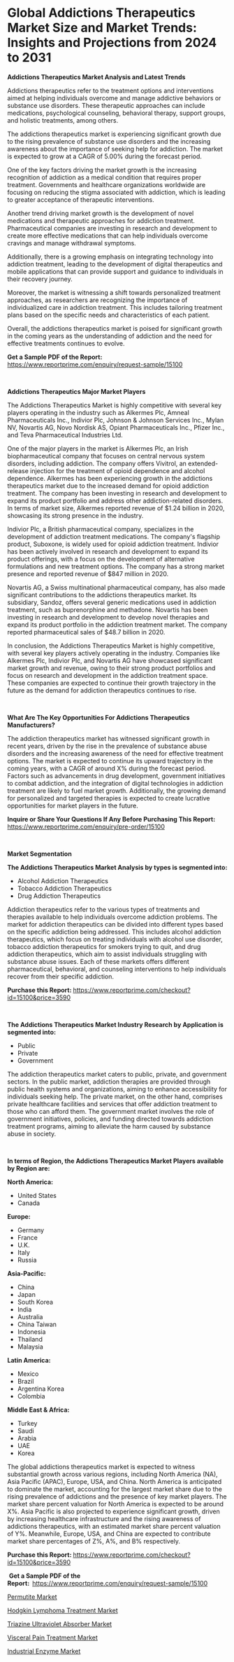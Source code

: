 <p><h1>Global Addictions Therapeutics Market Size and Market Trends: Insights and Projections from 2024 to 2031</h1></p><p><strong>Addictions Therapeutics Market Analysis and Latest Trends</strong></p>
<p><p>Addictions therapeutics refer to the treatment options and interventions aimed at helping individuals overcome and manage addictive behaviors or substance use disorders. These therapeutic approaches can include medications, psychological counseling, behavioral therapy, support groups, and holistic treatments, among others.</p><p>The addictions therapeutics market is experiencing significant growth due to the rising prevalence of substance use disorders and the increasing awareness about the importance of seeking help for addiction. The market is expected to grow at a CAGR of 5.00% during the forecast period.</p><p>One of the key factors driving the market growth is the increasing recognition of addiction as a medical condition that requires proper treatment. Governments and healthcare organizations worldwide are focusing on reducing the stigma associated with addiction, which is leading to greater acceptance of therapeutic interventions.</p><p>Another trend driving market growth is the development of novel medications and therapeutic approaches for addiction treatment. Pharmaceutical companies are investing in research and development to create more effective medications that can help individuals overcome cravings and manage withdrawal symptoms.</p><p>Additionally, there is a growing emphasis on integrating technology into addiction treatment, leading to the development of digital therapeutics and mobile applications that can provide support and guidance to individuals in their recovery journey.</p><p>Moreover, the market is witnessing a shift towards personalized treatment approaches, as researchers are recognizing the importance of individualized care in addiction treatment. This includes tailoring treatment plans based on the specific needs and characteristics of each patient.</p><p>Overall, the addictions therapeutics market is poised for significant growth in the coming years as the understanding of addiction and the need for effective treatments continues to evolve.</p></p>
<p><strong>Get a Sample PDF of the Report:&nbsp;</strong> <a href="https://www.reportprime.com/enquiry/request-sample/15100">https://www.reportprime.com/enquiry/request-sample/15100</a></p>
<p>&nbsp;</p>
<p><strong>Addictions Therapeutics Major Market Players</strong></p>
<p><p>The Addictions Therapeutics Market is highly competitive with several key players operating in the industry such as Alkermes Plc, Amneal Pharmaceuticals Inc., Indivior Plc, Johnson & Johnson Services Inc., Mylan NV, Novartis AG, Novo Nordisk AS, Opiant Pharmaceuticals Inc., Pfizer Inc., and Teva Pharmaceutical Industries Ltd.</p><p>One of the major players in the market is Alkermes Plc, an Irish biopharmaceutical company that focuses on central nervous system disorders, including addiction. The company offers Vivitrol, an extended-release injection for the treatment of opioid dependence and alcohol dependence. Alkermes has been experiencing growth in the addictions therapeutics market due to the increased demand for opioid addiction treatment. The company has been investing in research and development to expand its product portfolio and address other addiction-related disorders. In terms of market size, Alkermes reported revenue of $1.24 billion in 2020, showcasing its strong presence in the industry.</p><p>Indivior Plc, a British pharmaceutical company, specializes in the development of addiction treatment medications. The company's flagship product, Suboxone, is widely used for opioid addiction treatment. Indivior has been actively involved in research and development to expand its product offerings, with a focus on the development of alternative formulations and new treatment options. The company has a strong market presence and reported revenue of $847 million in 2020.</p><p>Novartis AG, a Swiss multinational pharmaceutical company, has also made significant contributions to the addictions therapeutics market. Its subsidiary, Sandoz, offers several generic medications used in addiction treatment, such as buprenorphine and methadone. Novartis has been investing in research and development to develop novel therapies and expand its product portfolio in the addiction treatment market. The company reported pharmaceutical sales of $48.7 billion in 2020.</p><p>In conclusion, the Addictions Therapeutics Market is highly competitive, with several key players actively operating in the industry. Companies like Alkermes Plc, Indivior Plc, and Novartis AG have showcased significant market growth and revenue, owing to their strong product portfolios and focus on research and development in the addiction treatment space. These companies are expected to continue their growth trajectory in the future as the demand for addiction therapeutics continues to rise.</p></p>
<p>&nbsp;</p>
<p><strong>What Are The Key Opportunities For Addictions Therapeutics Manufacturers?</strong></p>
<p><p>The addiction therapeutics market has witnessed significant growth in recent years, driven by the rise in the prevalence of substance abuse disorders and the increasing awareness of the need for effective treatment options. The market is expected to continue its upward trajectory in the coming years, with a CAGR of around X% during the forecast period. Factors such as advancements in drug development, government initiatives to combat addiction, and the integration of digital technologies in addiction treatment are likely to fuel market growth. Additionally, the growing demand for personalized and targeted therapies is expected to create lucrative opportunities for market players in the future.</p></p>
<p><strong>Inquire or Share Your Questions If Any Before Purchasing This Report:</strong> <a href="https://www.reportprime.com/enquiry/pre-order/15100">https://www.reportprime.com/enquiry/pre-order/15100</a></p>
<p>&nbsp;</p>
<p><strong>Market Segmentation</strong></p>
<p><strong>The Addictions Therapeutics Market Analysis by types is segmented into:</strong></p>
<p><ul><li>Alcohol Addiction Therapeutics</li><li>Tobacco Addiction Therapeutics</li><li>Drug Addiction Therapeutics</li></ul></p>
<p><p>Addiction therapeutics refer to the various types of treatments and therapies available to help individuals overcome addiction problems. The market for addiction therapeutics can be divided into different types based on the specific addiction being addressed. This includes alcohol addiction therapeutics, which focus on treating individuals with alcohol use disorder, tobacco addiction therapeutics for smokers trying to quit, and drug addiction therapeutics, which aim to assist individuals struggling with substance abuse issues. Each of these markets offers different pharmaceutical, behavioral, and counseling interventions to help individuals recover from their specific addiction.</p></p>
<p><strong>Purchase this Report:&nbsp;</strong><a href="https://www.reportprime.com/checkout?id=15100&price=3590">https://www.reportprime.com/checkout?id=15100&price=3590</a></p>
<p>&nbsp;</p>
<p><strong>The Addictions Therapeutics Market Industry Research by Application is segmented into:</strong></p>
<p><ul><li>Public</li><li>Private</li><li>Government</li></ul></p>
<p><p>The addiction therapeutics market caters to public, private, and government sectors. In the public market, addiction therapies are provided through public health systems and organizations, aiming to enhance accessibility for individuals seeking help. The private market, on the other hand, comprises private healthcare facilities and services that offer addiction treatment to those who can afford them. The government market involves the role of government initiatives, policies, and funding directed towards addiction treatment programs, aiming to alleviate the harm caused by substance abuse in society.</p></p>
<p>&nbsp;</p>
<p><strong>In terms of Region, the Addictions Therapeutics Market Players available by Region are:</strong></p>
<p>
    <p> <strong> North America: </strong>
        <ul>
            <li>United States</li>
            <li>Canada</li>
        </ul>
        </p> 
    <p> <strong> Europe: </strong>
        <ul>
            <li>Germany</li>
            <li>France</li>
            <li>U.K.</li>
            <li>Italy</li>
            <li>Russia</li>
        </ul>
        </p> 
    <p> <strong> Asia-Pacific: </strong>
        <ul>
            <li>China</li>
            <li>Japan</li>
            <li>South Korea</li>
            <li>India</li>
            <li>Australia</li>
            <li>China Taiwan</li>
            <li>Indonesia</li>
            <li>Thailand</li>
            <li>Malaysia</li>
        </ul>
        </p> 
    <p> <strong> Latin America: </strong>
        <ul>
            <li>Mexico</li>
            <li>Brazil</li>
            <li>Argentina Korea</li>
            <li>Colombia</li>
        </ul>
        </p> 
    <p> <strong> Middle East & Africa: </strong>
        <ul>
            <li>Turkey</li>
            <li>Saudi</li>
            <li>Arabia</li>
            <li>UAE</li>
            <li>Korea</li>
        </ul>
    </p>
    </p>
<p><p>The global addictions therapeutics market is expected to witness substantial growth across various regions, including North America (NA), Asia Pacific (APAC), Europe, USA, and China. North America is anticipated to dominate the market, accounting for the largest market share due to the rising prevalence of addictions and the presence of key market players. The market share percent valuation for North America is expected to be around X%. Asia Pacific is also projected to experience significant growth, driven by increasing healthcare infrastructure and the rising awareness of addictions therapeutics, with an estimated market share percent valuation of Y%. Meanwhile, Europe, USA, and China are expected to contribute market share percentages of Z%, A%, and B% respectively.</p></p>
<p><strong>Purchase this Report: </strong><a href="https://www.reportprime.com/checkout?id=15100&price=3590">https://www.reportprime.com/checkout?id=15100&price=3590</a></p>
<p>&nbsp;<strong>Get a Sample PDF of the Report:&nbsp;&nbsp;</strong><a href="https://www.reportprime.com/enquiry/request-sample/15100">https://www.reportprime.com/enquiry/request-sample/15100</a></p>
<p><strong></strong></p>
<p><p><a href="https://www.linkedin.com/pulse/global-permutite-market-types-applications-major-players-j8p3e?trackingId=CbnfJU8NS3iNc1f9paZcSg%3D%3D">Permutite Market</a></p><p><a href="https://medium.com/@olgabauch163/hodgkin-lymphoma-treatment-market-report-reveals-the-latest-trends-and-growth-opportunities-of-this-3202c37bde2d">Hodgkin Lymphoma Treatment Market</a></p><p><a href="https://www.linkedin.com/pulse/triazine-ultraviolet-absorber-market-size-growth-forecast-vnvce?trackingId=twuNjhnASg6NNejhMpuhNA%3D%3D">Triazine Ultraviolet Absorber Market</a></p><p><a href="https://medium.com/@olgabauch163/visceral-pain-treatment-market-report-reveals-the-latest-trends-and-growth-opportunities-of-this-56d7f4018d7e">Visceral Pain Treatment Market</a></p><p><a href="https://www.linkedin.com/pulse/insights-industrial-enzyme-market-size-analysing-share-b9oke?trackingId=MHjO6rvYRceJmRj0iLm%2Bng%3D%3D">Industrial Enzyme Market</a></p></p>